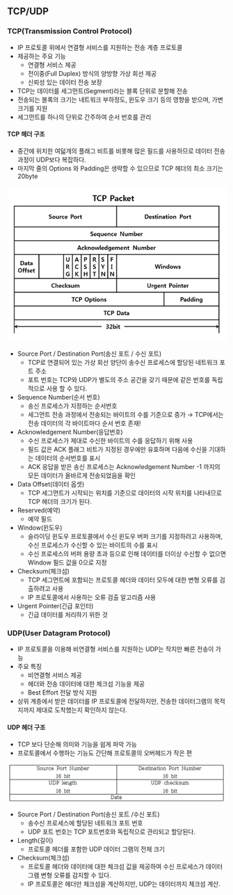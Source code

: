 ## TCP/UDP
### TCP(Transmission Control Protocol)
- IP 프로토콜 위에서 연결형 서비스를 지원하는 전송 계층 프로토콜
- 제공하는 주요 기능
    - 연결형 서비스 제공
    - 전이중(Full Duplex) 방식의 양방향 가상 회선 제공
    - 신뢰성 있는 데이터 전송 보장
- TCP는 데이터를 세그먼트(Segment)라는 블록 단위로 분할해 전송
- 전송되는 블록의 크기는 네트워크 부하정도, 윈도우 크기 등의 영향을 받으며, 가변 크기를 지원
- 세그먼트를 하나의 단위로 간주하여 순서 번호를 관리

#### TCP 헤더 구조
- 중간에 위치한 여덟개의 플래그 비트를 비롯해 많은 필드를 사용하므로 데이터 전송 과정이 UDP보다 복잡하다.
- 마지막 줄의 Options 와 Padding은 생략할 수 있으므로 TCP 헤더의 최소 크기는 20byte

<p align="center"><img src="../img/TCP헤더.png"></p>

- Source Port / Destination Port(송신 포트 / 수신 포트)
  - TCP로 연결되어 있는 가상 회선 양단이 송수신 프로세스에 할당된 네트워크 포트 주소
  - 포트 번호는 TCP와 UDP가 별도의 주소 공간을 갖기 때문에 같은 번호를 독립적으로 사용 할 수 있다.
- Sequence Number(순서 번호)
  - 송신 프로세스가 지정하는 순서번호
  - 세그먼트 전송 과정에서 전송되는 바이트의 수를 기준으로 증가
    → TCP에서는 전송 데이터의 각 바이트마다 순서 번호 존재!
- Acknowledgement Number(응답번호)
  - 수신 프로세스가 제대로 수신한 바이트의 수를 응답하기 위해 사용
  - 필드 값은 ACK 플래그 비트가 지정된 경우에만 유효하며 다음에 수신을 기대하는 데이터의 순서번호를 표시 
  - ACK 응답을 받은 송신 프로세스는 Acknowledgement Number -1 까지의 모든 데이터가 올바르게 전송되었음을 확인
- Data Offset(데이터 옵셋)
  - TCP 세그먼트가 시작되는 위치를 기준으로 데이터의 시작 위치를 나타내므로 TCP 헤더의 크기가 된다.
- Reserved(예약)
  - 예약 필드
- Window(윈도우)
  - 슬라이딩 윈도우 프로토콜에서 수신 윈도우 버퍼 크기를 지정하려고 사용하며, 수신 프로세스가 수신할 수 있는 바이트의 수를 표시
  - 수신 프로세스의 버퍼 용량 초과 등으로 인해 데이터를 더이상 수신할 수 없으면 Window 필드 값을 0으로 지정
- Checksum(체크섬)
  - TCP 세그먼트에 포함되는 프로토콜 헤더와 데이터 모두에 대한 변형 오류를 검출하려고 사용
  - IP 프로토콜에서 사용하는 오류 검출 알고리즘 사용
- Urgent Pointer(긴급 포인터)
  - 긴급 데이터를 처리하기 위한 것 

### UDP(User Datagram Protocol)
- IP 프로토콜을 이용해 비연결형 서비스를 지원하는 UDP는 작지만 빠른 전송이 가능
- 주요 특징
  - 비연결형 서비스 제공
  - 헤더와 전송 데이터에 대한 체크섬 기능을 제공
  - Best Effort 전달 방식 지원
- 상위 계층에서 받은 데이터를 IP 프로토콜에 전달하지만, 전송한 데이터그램의 목적지까지 제대로 도착했는지 확인하지 않는다. 

#### UDP 헤더 구조
- TCP 보다 단순해 의미와 기능을 쉽게 파악 가능
- 프로토콜에서 수행하는 기능도 간단해 프로토콜의 오버헤드가 작은 편

<p align="center"><img src="../img/UDP%20헤더.png"></p>

- Source Port / Destination Port(송신 포트 /수신 포트)
  - 송수신 프로세스에 할당된 네트워크 포트 번호
  - UDP 포트 번호는 TCP 포트번호와 독립적으로 관리되고 할당된다.
- Length(길이)
  - 프로토콜 헤더를 포함한 UDP 데이터 그램의 전체 크기
- Checksum(체크섬)
  - 프로토콜 헤더와 데이터에 대한 체크섬 값을 제공하여 수신 프로세스가 데이터그램 변형 오류를 감지할 수 있다.
  - IP 프로토콜은 헤더만 체크섬을 계산하지만, UDP는 데이터까지 체크섬 계산. 